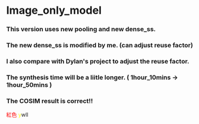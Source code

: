 # Image_only_model
### This version uses new pooling and new dense_ss.
### The new dense_ss is modified by me. (can adjust reuse factor)
### I also compare with Dylan's project to adjust the reuse factor.
### The synthesis time will be a liitle longer. ( 1hour_10mins -> 1hour_50mins )
### The COSIM result is correct!!

<font color=#FF0000>紅色</font>
<font color=#FFFF00>y</font>wll
